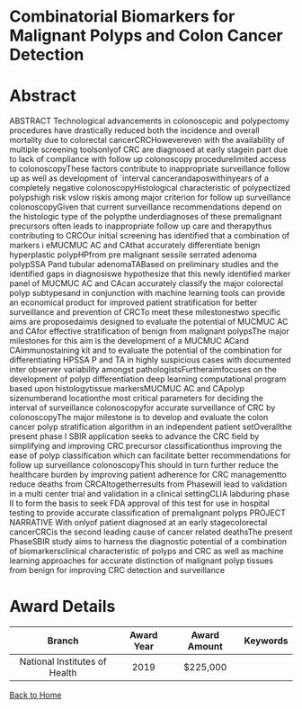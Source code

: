 
Combinatorial Biomarkers for Malignant Polyps and Colon Cancer Detection
========================================================================

# Abstract


ABSTRACT Technological advancements in colonoscopic and polypectomy procedures have drastically reduced both the incidence and overall mortality due to colorectal cancerCRCHowevereven with the availability of multiple screening toolsonlyof CRC are diagnosed at early stagein part due to lack of compliance with follow up colonoscopy procedurelimited access to colonoscopyThese factors contribute to inappropriate surveillance follow up as well as development of `interval cancerandaposwithinyears of a completely negative colonoscopyHistological characteristic of polypectized polypshigh risk vslow riskis among major criterion for follow up surveillance colonoscopyGiven that current surveillance recommendations depend on the histologic type of the polypthe underdiagnoses of these premalignant precursors often leads to inappropriate follow up care and therapythus contributing to CRCOur initial screening has identified that a combination of markers i eMUCMUC AC and CAthat accurately differentiate benign hyperplastic polypHPfrom pre malignant sessile serrated adenoma polypSSA Pand tubular adenomaTABased on preliminary studies and the identified gaps in diagnosiswe hypothesize that this newly identified marker panel of MUCMUC AC and CAcan accurately classify the major colorectal polyp subtypesand in conjunction with machine learning tools can provide an economical product for improved patient stratification for better surveillance and prevention of CRCTo meet these milestonestwo specific aims are proposedaimis designed to evaluate the potential of MUCMUC AC and CAfor effective stratification of benign from malignant polypsThe major milestones for this aim is the development of a MUCMUC ACand CAimmunostaining kit and to evaluate the potential of the combination for differentiating HPSSA P and TA in highly suspicious cases with documented inter observer variability amongst pathologistsFurtheraimfocuses on the development of polyp differentiation deep learning computational program based upon histologytissue markersMUCMUC AC and CApolyp sizenumberand locationthe most critical parameters for deciding the interval of surveillance colonoscopyfor accurate surveillance of CRC by colonoscopyThe major milestone is to develop and evaluate the colon cancer polyp stratification algorithm in an independent patient setOverallthe present phase I SBIR application seeks to advance the CRC field by simplifying and improving CRC precursor classificationthus improving the ease of polyp classification which can facilitate better recommendations for follow up surveillance colonoscopyThis should in turn further reduce the healthcare burden by improving patient adherence for CRC managementto reduce deaths from CRCAltogetherresults from Phasewill lead to validation in a multi center trial and validation in a clinical settingCLIA labduring phase II to form the basis to seek FDA approval of this test for use in hospital testing to provide accurate classification of premalignant polyps PROJECT NARRATIVE With onlyof patient diagnosed at an early stagecolorectal cancerCRCis the second leading cause of cancer related deathsThe present PhaseSBIR study aims to harness the diagnostic potential of a combination of biomarkersclinical characteristic of polyps and CRC as well as machine learning approaches for accurate distinction of malignant polyp tissues from benign for improving CRC detection and surveillance  

# Award Details

|Branch|Award Year|Award Amount|Keywords|
| :---: | :---: | :---: | :---: |
|National Institutes of Health|2019|$225,000||
  
  


[Back to Home](https://github.com/chrischow/dod_sbir_awards#2398)